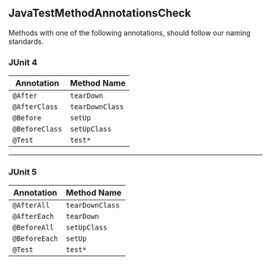 ## JavaTestMethodAnnotationsCheck

Methods with one of the following annotations, should follow our naming
standards.

### JUnit 4

Annotation | Method Name
---------- | -----------
`@After` | `tearDown`
`@AfterClass` | `tearDownClass`
`@Before` | `setUp`
`@BeforeClass` | `setUpClass`
`@Test` | `test*`

---

### JUnit 5

Annotation | Method Name
---------- | -----------
`@AfterAll` | `tearDownClass`
`@AfterEach` | `tearDown`
`@BeforeAll` | `setUpClass`
`@BeforeEach` | `setUp`
`@Test` | `test*`